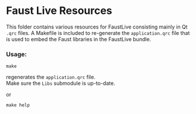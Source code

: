 # Faust Live Resources

This folder contains various resources for FaustLive consisting mainly in Qt `.qrc` files.
A Makefile is included to re-generate the `application.qrc` file that is used to embed the Faust libraries in the FaustLive bundle.

### Usage:
~~~~~~~~~~~~~
make
~~~~~~~~~~~~~
regenerates the  `application.qrc` file.  
Make sure the `Libs` submodule is up-to-date. 

or 
~~~~~~~~~~~~~
make help
~~~~~~~~~~~~~
